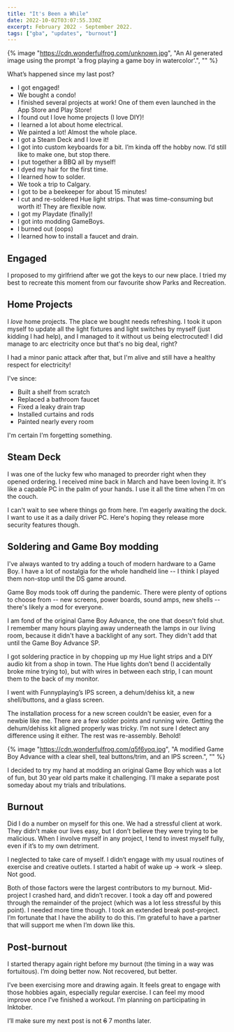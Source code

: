 ```yaml
---
title: "It's Been a While"
date: 2022-10-02T03:07:55.330Z
excerpt: February 2022 - September 2022.
tags: ["gba", "updates", "burnout"]
---
```


{% image "https://cdn.wonderfulfrog.com/unknown.jpg", "An AI generated image using the prompt 'a frog playing a game boy in watercolor'.", "" %}

What’s happened since my last post?

* I got engaged!
* We bought a condo!
* I finished several projects at work! One of them even launched in the App Store and Play Store!
* I found out I love home projects (I love DIY)!
* I learned a lot about home electrical.
* We painted a lot! Almost the whole place.
* I got a Steam Deck and I love it!
* I got into custom keyboards for a bit. I’m kinda off the hobby now. I’d still like to make one, but stop there.
* I put together a BBQ all by myself!
* I dyed my hair for the first time.
* I learned how to solder.
* We took a trip to Calgary.
* I got to be a beekeeper for about 15 minutes!
* I cut and re-soldered Hue light strips. That was time-consuming but worth it! They are flexible now.
* I got my Playdate (finally)!
* I got into modding GameBoys.
* I burned out (oops)
* I learned how to install a faucet and drain.

## Engaged

I proposed to my girlfriend after we got the keys to our new place. I tried my best to recreate this moment from our favourite show Parks and Recreation.

## Home Projects

I *love* home projects. The place we bought needs refreshing. I took it upon myself to update all the light fixtures and light switches by myself (just kidding I had help), and I managed to it without us being electrocuted! I did manage to arc electricity once but that's no big deal, right?

I had a minor panic attack after that, but I'm alive and still have a healthy respect for electricity!

I've since:

* Built a shelf from scratch
* Replaced a bathroom faucet
* Fixed a leaky drain trap
* Installed curtains and rods
* Painted nearly every room

I'm certain I'm forgetting something.

## Steam Deck

I was one of the lucky few who managed to preorder right when they opened ordering. I received mine back in March and have been loving it. It's like a capable PC in the palm of your hands. I use it all the time when I'm on the couch.

I can't wait to see where things go from here. I'm eagerly awaiting the dock. I want to use it as a daily driver PC. Here's hoping they release more security features though.

## Soldering and Game Boy modding

I've always wanted to try adding a touch of modern hardware to a Game Boy. I have a lot of nostalgia for the whole handheld line -- I think I played them non-stop until the DS game around.

Game Boy mods took off during the pandemic. There were plenty of options to choose from -- new screens, power boards, sound amps, new shells -- there's likely a mod for everyone.

I am fond of the original Game Boy Advance, the one that doesn't fold shut. I remember many hours playing away underneath the lamps in our living room, because it didn't have a backlight of any sort. They didn't add that until the Game Boy Advance SP.

I got soldering practice in by chopping up my Hue light strips and a DIY audio kit from a shop in town. The Hue lights don’t bend (I accidentally broke mine trying to), but with wires in between each strip, I can mount them to the back of my monitor.

I went with Funnyplaying’s IPS screen, a dehum/dehiss kit, a new shell/buttons, and a glass screen.

The installation process for a new screen couldn't be easier, even for a newbie like me. There are a few solder points and running wire. Getting the dehum/dehiss kit aligned properly was tricky. I’m not sure I detect any difference using it either. The rest was re-assembly. Behold!

{% image "https://cdn.wonderfulfrog.com/q5f6yoq.jpg", "A modified Game Boy Advance with a clear shell, teal buttons/trim, and an IPS screen.", "" %}

I decided to try my hand at modding an original Game Boy which was a lot of fun, but 30 year old parts make it challenging. I’ll make a separate post someday about my trials and tribulations.

## Burnout

Did I do a number on myself for this one. We had a stressful client at work. They didn’t make our lives easy, but I don’t believe they were trying to be malicious. When I involve myself in any project, I tend to invest myself fully, even if it’s to my own detriment.

I neglected to take care of myself. I didn’t engage with my usual routines of exercise and creative outlets. I started a habit of wake up -> work -> sleep. Not good.

Both of those factors were the largest contributors to my burnout. Mid-project I crashed hard, and didn’t recover. I took a day off and powered through the remainder of the project (which was a lot less stressful by this point). I needed more time though. I took an extended break post-project. I’m fortunate that I have the ability to do this. I’m grateful to have a partner that will support me when I’m down like this.

## Post-burnout

I started therapy again right before my burnout (the timing in a way was fortuitous). I’m doing better now. Not recovered, but better.

I’ve been exercising more and drawing again. It feels great to engage with those hobbies again, especially regular exercise. I can feel my mood improve once I’ve finished a workout. I’m planning on participating in Inktober.

I’ll make sure my next post is not ~~6~~ 7 months later.
